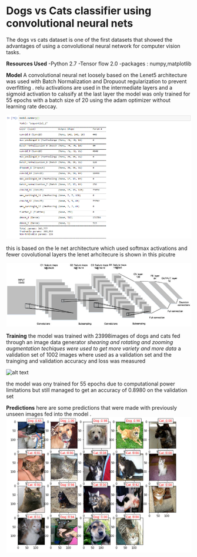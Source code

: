 # Dogs vs Cats classifier using convolutional neural nets
The dogs vs cats dataset is one of the first datasets that showed the advantages of using a convolutional neural network for computer vision tasks. 

**Resources Used**
-Python 2.7
-Tensor flow 2.0
-packages : numpy,matplotlib

**Model**
A convolutional neural net loosely based on the Lenet5 architecture was used with Batch Normalization and Dropuout regularization to prevent overfitting . relu activations are used in the intermediate layers and a sigmoid activation to calssify at the last layer
the model was only trained for 55 epochs with a batch size of 20 using the adam optimizer without learning rate deccay. 

![alt text](images/model.png)

this is based on the le net architecture which used softmax activations and fewer covolutional layers
the lenet arhcitecure is shown in this picutre

![alt text](lenet.png)

**Training**
the model was trained with 23998images of dogs and cats fed through an image data generator
*shearing and rotating and zooming augmentation techiques were used to get more variety and more data*
a validation set of 1002 images where used as a validation set and the trainging and validation accuracy and loss was measured

![alt text](images/Screenshot(87).png)

the model was ony trained for 55 epochs due to computational power limitations but still managed to get an accuracy of 0.8980 on the validation set 

**Predictions**
here are some predictions that were made with previously unseen images fed into the model .
![alt text](images/out.png)
